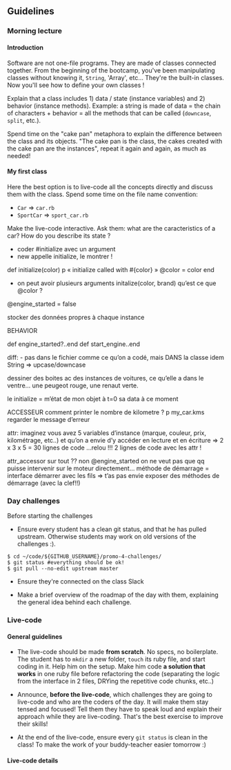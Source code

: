 ## Guidelines

### Morning lecture

#### Introduction
Software are not one-file programs. They are made of classes connected together. From the beginning of the bootcamp, you've been manipulating classes without knowing it, `String`, 'Array', etc... They're the built-in classes. Now you'll see how to define your own classes !


Explain that a class includes 1) data / state (instance variables) and 2) behavior (instance methods). Example: a string is made of data = the chain of characters + behavior = all the methods that can be called (`downcase`, `split`, etc.).

Spend time on the "cake pan" metaphora to explain the difference between the class and its objects. "The cake pan is the class, the cakes created with the cake pan are the instances", repeat it again and again, as much as needed!


#### My first class

Here the best option is to live-code all the concepts directly and discuss them with the class. Spend some time on the file name convention:
- `Car` => `car.rb`
- `SportCar` => `sport_car.rb`

Make the live-code interactive. Ask them: what are the caracteristics of a car? How do you describe its state ?


- coder #initialize avec un argument
- new appelle initialize, le montrer !

def initialize(color)
     p « initialize called with #{color} »
     @color = color
end

- on peut avoir plusieurs arguments initalize(color, brand)
qu’est ce que @color ?

@engine_started = false

stocker des données propres à chaque instance

BEHAVIOR

def engine_started?..end
def start_engine..end

diff: - pas dans le fichier comme ce qu’on a codé, mais DANS la classe
idem String => upcase/downcase

dessiner des boites ac des instances de voitures, ce qu’elle a dans le ventre… une peugeot rouge, une renaut verte.


le initialize = m’état de mon objet à t=0 sa data à ce moment

ACCESSEUR
comment printer le nombre de kilometre ?
p my_car.kms
regarder le message d’erreur

attr: imaginez vous avez 5 variables d’instance (marque, couleur, prix, kilométrage, etc..) et qu’on a envie d’y accéder en lecture et en écriture => 2 x 3 x 5 = 30 lignes de code …relou !!! 2 lignes de code avec les attr !


attr_accessor sur tout ??
non @engine_started on ne veut pas que qq puisse intervenir sur le moteur directement…
méthode de démarrage = interface
démarrer avec les fils => t’as pas envie
exposer des méthodes de démarrage (avec la clef!!)







### Day challenges

Before starting the challenges

- Ensure every student has a clean git status, and that he has pulled upstream. Otherwise students may work on old versions of the challenges :).

```
$ cd ~/code/${GITHUB_USERNAME}/promo-4-challenges/
$ git status #everything should be ok!
$ git pull --no-edit upstream master
```

- Ensure they're connected on the class Slack

- Make a brief overview of the roadmap of the day with them, explaining the general idea behind each challenge.

### Live-code

#### General guidelines
- The live-code should be made **from scratch**. No specs, no boilerplate. The student has to `mkdir` a new folder, `touch` its ruby file, and start coding in it. Help him on the setup. Make him code **a solution that works** in one ruby file before refactoring the code (separating the logic from the interface in 2 files, DRYing the repetitive code chunks, etc..)

- Announce, **before the live-code**, which challenges they are going to live-code and who are the coders of the day. It will make them stay tensed and focused! Tell them they have to speak loud and explain their approach while they are live-coding. That's the best exercise to improve their skills!

- At the end of the live-code, ensure every `git status` is clean in the class! To make the work of your buddy-teacher easier tomorrow :)


#### Live-code details

